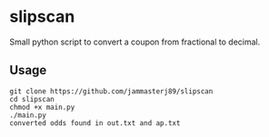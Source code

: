 # slipscan

Small python script to convert a coupon from fractional to decimal.

## Usage

```
git clone https://github.com/jammasterj89/slipscan
cd slipscan
chmod +x main.py
./main.py
converted odds found in out.txt and ap.txt
```
